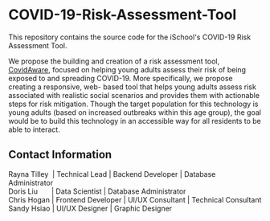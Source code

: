 # COVID-19-Risk-Assessment-Tool
This repository contains the source code for the iSchool's COVID-19 Risk Assessment Tool.  

We propose the building and creation of a risk assessment tool, [CovidAware](https://www.youtube.com/watch?v=8ZjECjEqjzs), focused on helping young adults assess their  risk of being exposed to and spreading COVID-19. More specifically, we propose creating a responsive, web- based tool that helps young adults assess risk associated with realistic social scenarios and provides them with  actionable steps for risk mitigation. Though the target population for this technology is young adults (based on increased outbreaks within this age group), the goal would be to build this technology in an accessible way for all residents to be able to interact.

## Contact Information
Rayna Tilley&nbsp; | Technical Lead | Backend Developer | Database Administrator   
Doris Liu &nbsp;&nbsp;&nbsp;&nbsp;&nbsp; | Data Scientist | Database Administrator   
Chris Hogan | Frontend Developer | UI/UX Consultant | Technical Consultant   
Sandy Hsiao | UI/UX Designer | Graphic Designer   
